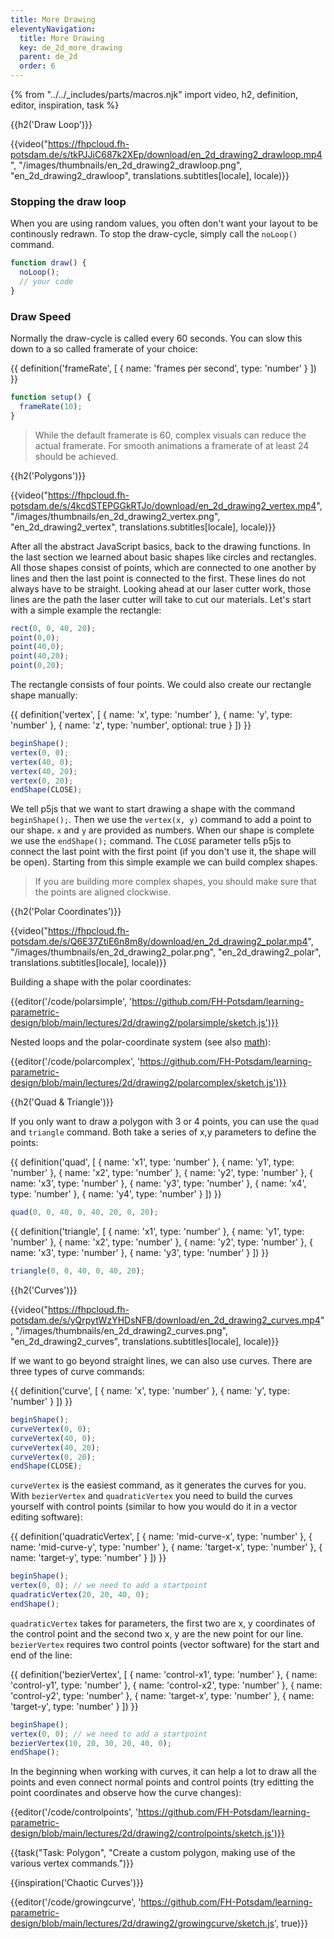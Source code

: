 ```yaml
---
title: More Drawing
eleventyNavigation:
  title: More Drawing
  key: de_2d_more_drawing
  parent: de_2d
  order: 6
---
```


{% from "../../_includes/parts/macros.njk" import video, h2, definition, editor, inspiration, task %}

{{h2('Draw Loop')}}

{{video("https://fhpcloud.fh-potsdam.de/s/tkPJJiC687k2XEp/download/en_2d_drawing2_drawloop.mp4", "/images/thumbnails/en_2d_drawing2_drawloop.png", "en_2d_drawing2_drawloop", translations.subtitles[locale], locale)}}

<!--
de: https://fhpcloud.fh-potsdam.de/s/SyL8FRKWFsbXGrp
en: https://fhpcloud.fh-potsdam.de/s/tkPJJiC687k2XEp
-->

### Stopping the draw loop

When you are using random values, you often don't want your layout to be continously redrawn. To stop the draw-cycle, simply call the `noLoop()` command.

```js
function draw() {
  noLoop();
  // your code
}
```

### Draw Speed

Normally the draw-cycle is called every 60 seconds. You can slow this down to a so called framerate of your choice:

{{ definition('frameRate', [
  { name: 'frames per second', type: 'number' }
]) }}
```js
function setup() {
  frameRate(10);
}
```

> While the default framerate is 60, complex visuals can reduce the actual framerate. For smooth animations a framerate of at least 24 should be achieved.

{{h2('Polygons')}}

{{video("https://fhpcloud.fh-potsdam.de/s/4kcdSTEPGGkRTJo/download/en_2d_drawing2_vertex.mp4", "/images/thumbnails/en_2d_drawing2_vertex.png", "en_2d_drawing2_vertex", translations.subtitles[locale], locale)}}

<!--
de: https://fhpcloud.fh-potsdam.de/s/CA4eLGXZigSea9T
en: https://fhpcloud.fh-potsdam.de/s/4kcdSTEPGGkRTJo
-->

After all the abstract JavaScript basics, back to the drawing functions. In the last section we learned about basic shapes like circles and rectangles. All those shapes consist of points, which are connected to one another by lines and then the last point is connected to the first. These lines do not always have to be straight. Looking ahead at our laser cutter work, those lines are the path the laser cutter will take to cut our materials. Let's start with a simple example the rectangle:

```js
rect(0, 0, 40, 20);
point(0,0);
point(40,0);
point(40,20);
point(0,20);
```

The rectangle consists of four points. We could also create our rectangle shape manually:

{{ definition('vertex', [
  { name: 'x', type: 'number' },
  { name: 'y', type: 'number' },
  { name: 'z', type: 'number', optional: true }
]) }}
```js
beginShape();
vertex(0, 0);
vertex(40, 0);
vertex(40, 20);
vertex(0, 20);
endShape(CLOSE);
```

We tell p5js that we want to start drawing a shape with the command `beginShape();`. Then we use the `vertex(x, y)` command to add a point to our shape. `x` and `y` are provided as numbers. When our shape is complete we use the `endShape();` command. The `CLOSE` parameter tells p5js to connect the last point with the first point (if you don't use it, the shape will be open). Starting from this simple example we can build complex shapes.

> If you are building more complex shapes, you should make sure that the points are aligned clockwise.

{{h2('Polar Coordinates')}}

{{video("https://fhpcloud.fh-potsdam.de/s/Q6E37ZtiE6n8m8y/download/en_2d_drawing2_polar.mp4", "/images/thumbnails/en_2d_drawing2_polar.png", "en_2d_drawing2_polar", translations.subtitles[locale], locale)}}

<!--
de: https://fhpcloud.fh-potsdam.de/s/DM5BjnxQWjfTT2M
en: https://fhpcloud.fh-potsdam.de/s/Q6E37ZtiE6n8m8y
-->

Building a shape with the polar coordinates:

{{editor('/code/polarsimple', 'https://github.com/FH-Potsdam/learning-parametric-design/blob/main/lectures/2d/drawing2/polarsimple/sketch.js')}}

Nested loops and the polar-coordinate system (see also [math](../../extras/math)):

{{editor('/code/polarcomplex', 'https://github.com/FH-Potsdam/learning-parametric-design/blob/main/lectures/2d/drawing2/polarcomplex/sketch.js')}}

{{h2('Quad & Triangle')}}

If you only want to draw a polygon with 3 or 4 points, you can use the `quad` and `triangle` command. Both take a series of x,y parameters to define the points:

{{ definition('quad', [
  { name: 'x1', type: 'number' },
  { name: 'y1', type: 'number' },
  { name: 'x2', type: 'number' },
  { name: 'y2', type: 'number' },
  { name: 'x3', type: 'number' },
  { name: 'y3', type: 'number' },
  { name: 'x4', type: 'number' },
  { name: 'y4', type: 'number' }
]) }}
```js
quad(0, 0, 40, 0, 40, 20, 0, 20);
```

{{ definition('triangle', [
  { name: 'x1', type: 'number' },
  { name: 'y1', type: 'number' },
  { name: 'x2', type: 'number' },
  { name: 'y2', type: 'number' },
  { name: 'x3', type: 'number' },
  { name: 'y3', type: 'number' }
]) }}
```js
triangle(0, 0, 40, 0, 40, 20);
```

{{h2('Curves')}}

{{video("https://fhpcloud.fh-potsdam.de/s/yQrpytWzYHDsNFB/download/en_2d_drawing2_curves.mp4", "/images/thumbnails/en_2d_drawing2_curves.png", "en_2d_drawing2_curves", translations.subtitles[locale], locale)}}
<!--
de: https://fhpcloud.fh-potsdam.de/s/e5Cka4Jfj2b4iXA
en: https://fhpcloud.fh-potsdam.de/s/yQrpytWzYHDsNFB
-->

If we want to go beyond straight lines, we can also use curves. There are three types of curve commands:

{{ definition('curve', [
  { name: 'x', type: 'number' },
  { name: 'y', type: 'number' }
]) }}
```js
beginShape();
curveVertex(0, 0);
curveVertex(40, 0);
curveVertex(40, 20);
curveVertex(0, 20);
endShape(CLOSE);
```

`curveVertex` is the easiest command, as it generates the curves for you. With `bezierVertex` and `quadraticVertex` you need to build the curves yourself with control points (similar to how you would do it in a vector editing software):

{{ definition('quadraticVertex', [
  { name: 'mid-curve-x', type: 'number' },
  { name: 'mid-curve-y', type: 'number' },
  { name: 'target-x', type: 'number' },
  { name: 'target-y', type: 'number' }
]) }}
```js
beginShape();
vertex(0, 0); // we need to add a startpoint
quadraticVertex(20, 20, 40, 0);
endShape();
```

`quadraticVertex` takes for parameters, the first two are x, y coordinates of the control point and the second two x, y are the new point for our line. `bezierVertex` requires two control points (vector software) for the start and end of the line:

{{ definition('bezierVertex', [
  { name: 'control-x1', type: 'number' },
  { name: 'control-y1', type: 'number' },
  { name: 'control-x2', type: 'number' },
  { name: 'control-y2', type: 'number' },
  { name: 'target-x', type: 'number' },
  { name: 'target-y', type: 'number' }
]) }}
```js
beginShape();
vertex(0, 0); // we need to add a startpoint
bezierVertex(10, 20, 30, 20, 40, 0);
endShape();
```

In the beginning when working with curves, it can help a lot to draw all the points and even connect normal points and control points (try editting the point coordinates and observe how the curve changes):

{{editor('/code/controlpoints', 'https://github.com/FH-Potsdam/learning-parametric-design/blob/main/lectures/2d/drawing2/controlpoints/sketch.js')}}

{{task("Task: Polygon", "Create a custom polygon, making use of the various vertex commands.")}}

{{inspiration('Chaotic Curves')}}

{{editor('/code/growingcurve', 'https://github.com/FH-Potsdam/learning-parametric-design/blob/main/lectures/2d/drawing2/growingcurve/sketch.js', true)}}